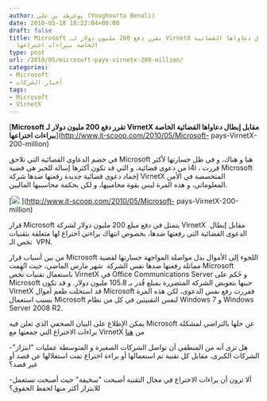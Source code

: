 ```yaml
---
author: يوغرطة بن علي (Youghourta Benali)
date: 2010-05-18 18:22:04+00:00
draft: false
title: Microsoft تقرر دفع 200 مليون دولار لـ VirnetX مقابل إبطال دعاواها القضائية
  الخاصة ببراءات اختراعها
type: post
url: /2010/05/microsoft-pays-virnetx-200-million/
categories:
- Microsoft
- أخبار الشركات
tags:
- Microsoft
- VirnetX
---
```


[**Microsoft تقرر دفع 200 مليون دولار لـ VirnetX مقابل إبطال دعاواها القضائية الخاصة ببراءات اختراعها**](http://www.it-scoop.com/2010/05/Microsoft- pays-VirnetX-200-million)


في خضم الدعاوى القضائية التي تلاحق Microsoft هنا و هناك، و في ظل خسارتها لأكثر من دعوى قضائية، و التي قد تكون أكثرها إسالة للحبر هي قضية i4i ، قررت Microsoft إخماد دعوى قضائية جديدة رفعتها ضدها شركة VirnetX المتخصصة في الأمن المعلوماتي، و هذه المرة ليس بقوة محامييها، و لكن بحكمة محاسبيها الماليين.

[![](http://www.it-scoop.com/wp-content/uploads/2010/05/Microsoft-VirnetX.jpg)
](http://www.it-scoop.com/2010/05/Microsoft- pays-VirnetX-200-million)

قرار Microsoft يتمثل في دفع مبلغ 200 مليون دولار لشركة VirnetX  مقابل إبطال الدعوى القضائية التي رفعتها ضدها، بخصوص انتهاك براءتي اختراع لها متعلقة بتقنيات  تخص الـ VPN.

من بين أسباب قرار Microsoft اللجوء إلى الأموال بدل مواصلة المواجهة خسارتها لقضية مماثلة رفعتها ضدها نفس الشركة  شهر مارس الماضي، حيث اتُهِمت Microsoft باستعمال تقنيات تخص VirnetX في Office Communications Server و حُكم على Microsoft حينها بتعويض الشركة المتضررة بمبلغ قُدر بـ 105.8 مليون دولار. و قد تكون VirnetX قد استحلت طعم أموال Microsoft فقررت رفع نفس الدعوى، لكن هذه المرة بسبب استعمال Microsoft لنفس التقنيتين في كل من نظام Windows 7 و Windows Server 2008 R2.

يمكن الإطلاع على البيان الصحفي الذي تعلن فيه Microsoft عن حلها بالتراضي لمشكلة براءات الاختراع التي جمعتها مع VirnetX من [هنا](http://www.microsoft.com/Presspass/press/2010/may10/05-17newsPR.mspx)

-هل ترى أنه من المنطقي أن تواصل الشركات الصغيرة و المتوسطة عمليات "ابتزاز" الشركات الكبرى، مقابل كل تقنية تم استعمالها أو براءة اختراع تمت استغلالها عن قصد أو غير قصد؟

-ألا ترون أن براءات الاختراع في مجال التقنية أصبحت "سخيفة" حيث أصبحت تستعمل للابتزاز أكثر منها لحفظ الحقوق؟
